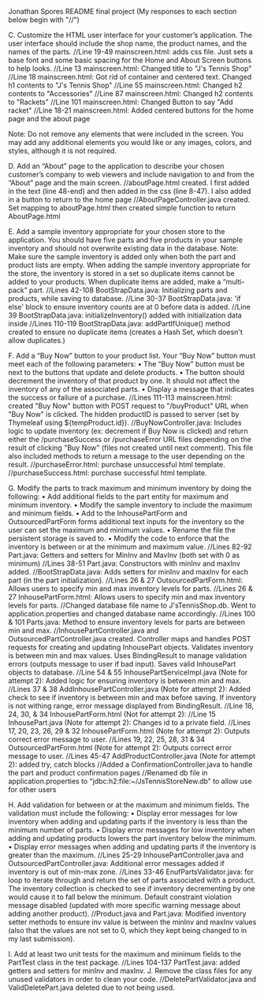 Jonathan Spores README final project (My responses to each section below begin with "//")

C.  Customize the HTML user interface for your customer’s application. The user interface should include the shop name, the product names, and the names of the parts.
//Line 19-49 mainscreen.html: adds css file. Just sets a base font and some basic spacing for the Home and About Screen buttons to help looks.
//Line 13 mainscreen.html: Changed title to "J's Tennis Shop"
//Line 18 mainscreen.html: Got rid of container and centered text. Changed h1 contents to "J's Tennis Shop"
//Line 55 mainscreen.html: Changed h2 contents to "Accessories"
//Line 87 mainscreen.html: Changed h2 contents to "Rackets"
//Line 101 mainscreen.html: Changed Button to say "Add racket"
//Line 18-21 mainscreen.html: Added centered buttons for the home page and the about page

Note: Do not remove any elements that were included in the screen. You may add any additional elements you would like or any images, colors, and styles, although it is not required.

D.  Add an “About” page to the application to describe your chosen customer’s company to web viewers and include navigation to and from the “About” page and the main screen.
//aboutPage.html created. I first added in the text (line 48-end) and then added in the css (line 8-47). I also added in a button to return to the home page
//AboutPageController.java created. Set mapping to aboutPage.html then created simple function to return AboutPage.html

E.  Add a sample inventory appropriate for your chosen store to the application. You should have five parts and five products in your sample inventory and should not overwrite existing data in the database.
Note: Make sure the sample inventory is added only when both the part and product lists are empty. When adding the sample inventory appropriate for the store, the inventory is stored in a set so duplicate items cannot be added to your products. When duplicate items are added, make a “multi-pack” part.
//Lines 42-108 BootStrapData.java: Initializing parts and products, while saving to database.
//Line 30-37 BootStrapData.java: 'if else' block to ensure inventory counts are at 0 before data is added.
//Line 39 BootStrapData.java: initializeInventory() added with initialization data inside 
//Lines 110-119 BootStrapData.java: addPartIfUnique() method created to ensure no duplicate items (creates a Hash Set, which doesn't allow duplicates.)

F.  Add a “Buy Now” button to your product list. Your “Buy Now” button must meet each of the following parameters:
•  The “Buy Now” button must be next to the buttons that update and delete products.
•  The button should decrement the inventory of that product by one. It should not affect the inventory of any of the associated parts.
•  Display a message that indicates the success or failure of a purchase.
//Lines 111-113 mainscreen.html: created "Buy Now" button with POST request to "/buyProduct" URL when "Buy Now" is clicked. The hidden productID is passed to server (set by Thymeleaf using ${tempProduct.id}).
//BuyNowController.java: Includes logic to update inventory (ex: decrement if Buy Now is clicked) and return either the /purchaseSuccess or /purchaseError URL files depending on the result of clicking "Buy Now" (files not created until next comment). This file also included methods to return a message to the user depending on the result.
//purchaseError.html: purchase unsuccessful html template.
//purchaseSuccess.html: purchase successful html template.

G.  Modify the parts to track maximum and minimum inventory by doing the following:
•  Add additional fields to the part entity for maximum and minimum inventory.
•  Modify the sample inventory to include the maximum and minimum fields.
•  Add to the InhousePartForm and OutsourcedPartForm forms additional text inputs for the inventory so the user can set the maximum and minimum values.
•  Rename the file the persistent storage is saved to.
•  Modify the code to enforce that the inventory is between or at the minimum and maximum value.
//Lines 82-92 Part.java: Getters and setters for MinInv and MavInv (both set with 0 as minimum)
//Lines 38-51 Part.java: Constructors with minInv and maxInv added.
//BootStrapData.java: Adds setters for minInv and maxInv for each part (in the part initialization).
//Lines 26 & 27 OutsourcedPartForm.html: Allows users to specify min and max inventory levels for parts.
//Lines 26 & 27 InhousePartForm.html: Allows users to specify min and max inventory levels for parts.
//Changed database file name to J'sTennisShop.db. Went to application.properties and changed database name accordingly.
//Lines 100 & 101 Parts.java: Method to ensure inventory levels for parts are between min and max.
//InhousePartController.java and OutsourcedPartController.java created. Controller maps and handles POST requests for creating and updating InhousePart objects. Validates inventory is between min and max values. Uses BindingResult to manage validation errors (outputs message to user if bad input). Saves valid InhousePart objects to database.
//Line 54 & 55 InhousePartServiceImpl.java (Note for attempt 2): Added logic for ensuring inventory is between min and max.
//Lines 37 & 38 AddInhousePartController.java (Note for attempt 2): Added check to see if inventory is between min and max before saving. If inventory is not withing range, error message displayed from BindingResult.
//Line 18, 24, 30, & 34 InhousePartForm.html (Not for attempt 2): 
//Line 15 InhousePart.java (Note for attempt 2): Changes id to a private field.
//Lines 17, 20, 23, 26, 29 & 32 InhousePartForm.html (Note for attempt 2): Outputs correct error message to user.
//Lines 19, 22, 25, 28, 31 & 34 OutsourcedPartForm.html (Note for attempt 2): Outputs correct error message to user.
//Lines 45-47 AddProductController.java (Note for attempt 2): added try, catch blocks 
//Added a ConfirmationController.java to handle the part and product confirmation pages
//Renamed db file in application.properties to "jdbc:h2:file:~/JsTennisStoreNew.db" to allow use for other users

H.  Add validation for between or at the maximum and minimum fields. The validation must include the following:
•  Display error messages for low inventory when adding and updating parts if the inventory is less than the minimum number of parts.
•  Display error messages for low inventory when adding and updating products lowers the part inventory below the minimum.
•  Display error messages when adding and updating parts if the inventory is greater than the maximum.
//Lines 25-29 InhousePartController.java and OutsourcedPartController.java: Additional error messages added if inventory is out of min-max zone.
//Lines 33-46 EnufPartsValidator.java: for loop to iterate through and return the set of parts associated with a product. The inventory collection is checked to see if inventory decrementing by one would cause it to fall below the minimum. Default constraint violation message disabled (updated with more specific warning message about adding another product).
//Product.java and Part.java: Modified inventory setter methods to ensure inv value is between the minInv and maxInv values (also that the values are not set to 0, which they kept being changed to in my last submission).


I.  Add at least two unit tests for the maximum and minimum fields to the PartTest class in the test package.
//Lines 104-137 PartTest.java: added getters and setters for minInv and maxInv.
J.  Remove the class files for any unused validators in order to clean your code.
//DeletePartValidator.java and ValidDeletePart.java deleted due to not being used.